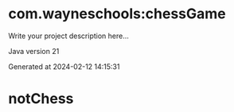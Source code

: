 # com.wayneschools:chessGame

Write your project description here...

Java version 21

Generated at 2024-02-12 14:15:31
# notChess
